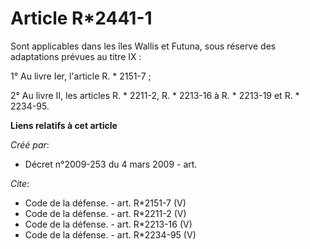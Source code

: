 # Article R*2441-1

Sont applicables dans les îles Wallis et Futuna, sous réserve des adaptations prévues au titre IX : 

1° Au livre Ier, l'article R. * 2151-7 ; 

2° Au livre II, les articles R. * 2211-2, R. * 2213-16 à R. * 2213-19 et R. * 2234-95.

**Liens relatifs à cet article**

_Créé par_:

  - Décret n°2009-253 du 4 mars 2009 - art.

_Cite_:

  - Code de la défense. - art. R*2151-7 (V)
  - Code de la défense. - art. R*2211-2 (V)
  - Code de la défense. - art. R*2213-16 (V)
  - Code de la défense. - art. R*2234-95 (V)
